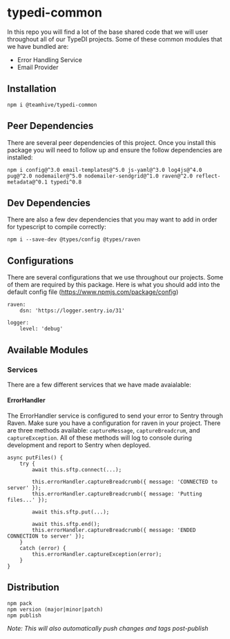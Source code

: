 # typedi-common
In this repo you will find a lot of the base shared code that we will user throughout all of our TypeDI projects. Some of these common modules that we have bundled are:
 - Error Handling Service
 - Email Provider

## Installation
```
npm i @teamhive/typedi-common
```

## Peer Dependencies
There are several peer dependencies of this project. Once you install this package you will need to follow up and ensure the follow dependencies are installed:
```
npm i config@^3.0 email-templates@^5.0 js-yaml@^3.0 log4js@^4.0 pug@^2.0 nodemailer@^5.0 nodemailer-sendgrid@^1.0 raven@^2.0 reflect-metadata@^0.1 typedi^0.8
```

## Dev Dependencies
There are also a few dev dependencies that you may want to add in order for typescript to compile correctly:
```
npm i --save-dev @types/config @types/raven
```

## Configurations
There are several configurations that we use throughout our projects. Some of them are required by this package. Here is what you should add into the default config file (https://www.npmjs.com/package/config)
```
raven:
    dsn: 'https://logger.sentry.io/31'

logger:
    level: 'debug'
```

## Available Modules

### Services
There are a few different services that we have made avaialable:
#### ErrorHandler
The ErrorHandler service is configured to send your error to Sentry through Raven. Make sure you have a configuration for raven in your project. There are three methods available: `captureMessage`, `captureBreadcrum`, and `captureException`. All of these methods will log to console during development and report to Sentry when deployed. 
```
async putFiles() {
    try {
        await this.sftp.connect(...);

        this.errorHandler.captureBreadcrumb({ message: 'CONNECTED to server' });
        this.errorHandler.captureBreadcrumb({ message: 'Putting files...' });

        await this.sftp.put(...);

        await this.sftp.end();
        this.errorHandler.captureBreadcrumb({ message: 'ENDED CONNECTION to server' });
    }
    catch (error) {
        this.errorHandler.captureException(error);
    }
}
```


## Distribution
```
npm pack
npm version (major|minor|patch)
npm publish
```

_Note: This will also automatically push changes and tags post-publish_